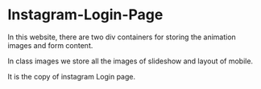 # Instagram-Login-Page

In this website, there are two div containers for storing the animation images and form content.

In class images we store all the images of slideshow and layout of mobile. 

It is the copy of instagram Login page.
